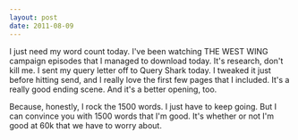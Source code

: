```yaml
---
layout: post
date: 2011-08-09
---
```


I just need my word count today. I've been watching THE WEST WING campaign episodes that I managed to download today. It's research, don't kill me. I sent my query letter off to Query Shark today. I tweaked it just before hitting send, and I really love the first few pages that I included. It's a really good ending scene. And it's a better opening, too. 

Because, honestly, I rock the 1500 words. I just have to keep going. But I can convince you with 1500 words that I'm good. It's whether or not I'm good at 60k that we have to worry about. 
